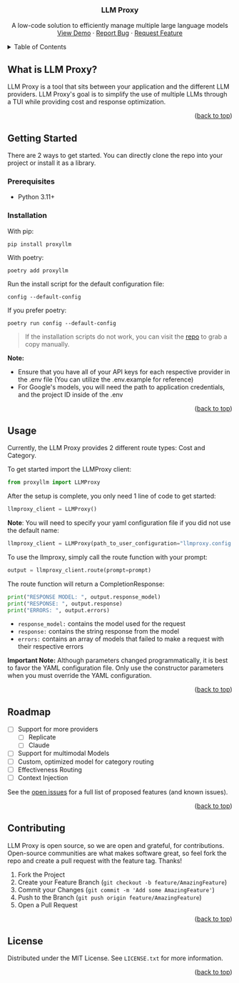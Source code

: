 <a name="readme-top"></a>

<h3 align="center">LLM Proxy</h3>

  <p align="center">
    A low-code solution to efficiently manage multiple large language models
    <br />
<!--     <a href="https://github.com/github_username/repo_name"><strong>Explore the docs »</strong></a> -->
<!--     <br />
    <br /> -->
    <a href="https://youtube.com">View Demo</a>
    ·
    <a href="https://github.com/llm-proxy/llm-proxy/issues">Report Bug</a>
    ·
    <a href="https://github.com/llm-proxy/llm-proxy/issues">Request Feature</a>
  </p>
</div>

<!-- TABLE OF CONTENTS -->
<details>
  <summary>Table of Contents</summary>
  <ol>
    <li>
      <a href="#about-the-project">About The Project</a>
    </li>
    <li>
      <a href="#getting-started">Getting Started</a>
      <ul>
        <li><a href="#prerequisites">Prerequisites</a></li>
        <li><a href="#installation">Installation</a></li>
      </ul>
    </li>
    <li><a href="#usage">Usage</a></li>
    <li><a href="#roadmap">Roadmap</a></li>
    <li><a href="#contributing">Contributing</a></li>
    <li><a href="#license">License</a></li>
    <!--  <li><a href="#contact">Contact</a></li>-->
   <!--  <li><a href="#contributors">Contributors</a></li>-->
  </ol>
</details>

<!-- ABOUT THE PROJECT -->

## What is LLM Proxy?

LLM Proxy is a tool that sits between your application and the different LLM providers. LLM Proxy's goal is to simplify the use of multiple LLMs through a TUI while providing cost and response optimization.

<p align="right">(<a href="#readme-top">back to top</a>)</p>

<!-- GETTING STARTED -->

## Getting Started

There are 2 ways to get started. You can directly clone the repo into your project or install it as a library.

### Prerequisites

- Python 3.11+

<!-- ### Local Installation -->
<!---->
<!-- If you want to test the LLM Proxy you can use the following steps: -->
<!---->
<!-- 1. Clone the repository into the project of your choice -->
<!---->
<!-- ```shell -->
<!-- git clone https://github.com/llm-proxy/llm-proxy.git -->
<!-- ``` -->
<!---->
<!-- 2. Ensure that you have a `llmproxy.config.yaml` file set up in the root directory of your project -->
<!-- 3. Ensure that you have all of your API keys for each respective provider setup (You can utilize the .env.example for reference) -->
<!-- 4. Ensure that you only have providers and API keys for models you want active -->
<!---->
<!-- **Note:** For Google's models, you will need the path to application credentials, and the project ID inside of the .env -->
<!---->
<!-- <p align="right">(<a href="#readme-top">back to top</a>)</p> -->

### Installation

With pip:

```shell
pip install proxyllm
```

With poetry:

```shell
poetry add proxyllm
```

Run the install script for the default configuration file:

```shell
config --default-config
```

If you prefer poetry:

```shell
poetry run config --default-config
```

> If the installation scripts do not work, you can visit the [repo](https://github.com/llm-proxy/llm-proxy/blob/main/llmproxy.config.yml) to grab a copy manually.

**Note:**

- Ensure that you have all of your API keys for each respective provider in the .env file (You can utilize the .env.example for reference)
- For Google's models, you will need the path to application credentials, and the project ID inside of the .env

<p align="right">(<a href="#readme-top">back to top</a>)</p>

## Usage

Currently, the LLM Proxy provides 2 different route types: Cost and Category.

To get started import the LLMProxy client:

```python
from proxyllm import LLMProxy
```

After the setup is complete, you only need 1 line of code to get started:

```python
llmproxy_client = LLMProxy()
```

**Note**: You will need to specify your yaml configuration file if you did not use the default name:

```python
llmproxy_client = LLMProxy(path_to_user_configuration="llmproxy.config.yml")
```

To use the llmproxy, simply call the route function with your prompt:

```python
output = llmproxy_client.route(prompt=prompt)
```

The route function will return a CompletionResponse:

```python
print("RESPONSE MODEL: ", output.response_model)
print("RESPONSE: ", output.response)
print("ERRORS: ", output.errors)
```

- `response_model:` contains the model used for the request
- `response:` contains the string response from the model
- `errors:` contains an array of models that failed to make a request with their respective errors

**Important Note:** Although parameters changed programmatically, it is best to favor the YAML configuration file. Only use the constructor parameters when you must override the YAML configuration.

<!-- _For more examples, please refer to the [Documentation](https://example.com)_ -->

<p align="right">(<a href="#readme-top">back to top</a>)</p>

<!-- ROADMAP -->

## Roadmap

- [ ] Support for more providers
  - [ ] Replicate
  - [ ] Claude
- [ ] Support for multimodal Models
- [ ] Custom, optimized model for category routing
- [ ] Effectiveness Routing
- [ ] Context Injection

See the [open issues](https://github.com/llm-proxy/llm-proxy/issues) for a full list of proposed features (and known issues).

<p align="right">(<a href="#readme-top">back to top</a>)</p>

<!-- CONTRIBUTING -->

## Contributing

LLM Proxy is open source, so we are open and grateful, for contributions. Open-source communities are what makes software great, so feel fork the repo and create a pull request with the feature tag. Thanks!

1. Fork the Project
2. Create your Feature Branch (`git checkout -b feature/AmazingFeature`)
3. Commit your Changes (`git commit -m 'Add some AmazingFeature'`)
4. Push to the Branch (`git push origin feature/AmazingFeature`)
5. Open a Pull Request

<p align="right">(<a href="#readme-top">back to top</a>)</p>

<!-- LICENSE -->

## License

Distributed under the MIT License. See `LICENSE.txt` for more information.

<p align="right">(<a href="#readme-top">back to top</a>)</p>

<!-- CONTACT -->
<!-- ## Contact

Your Name - [@twitter_handle](https://twitter.com/twitter_handle) - email@email_client.com

Project Link: [https://github.com/github_username/repo_name](https://github.com/github_username/repo_name)

<p align="right">(<a href="#readme-top">back to top</a>)</p> -->

<!-- ACKNOWLEDGMENTS -->
<!-- ## Acknowledgments -->

<!-- <p align="right">(<a href="#readme-top">back to top</a>)</p>-->
